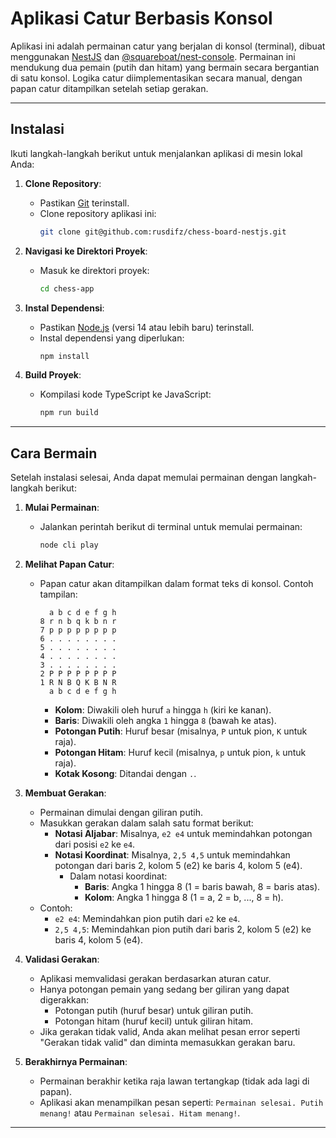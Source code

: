 # Aplikasi Catur Berbasis Konsol

Aplikasi ini adalah permainan catur yang berjalan di konsol (terminal), dibuat menggunakan [NestJS](https://nestjs.com/) dan [@squareboat/nest-console](https://github.com/squareboat/nest-console). Permainan ini mendukung dua pemain (putih dan hitam) yang bermain secara bergantian di satu konsol. Logika catur diimplementasikan secara manual, dengan papan catur ditampilkan setelah setiap gerakan.

---

## Instalasi

Ikuti langkah-langkah berikut untuk menjalankan aplikasi di mesin lokal Anda:

1. **Clone Repository**:

   - Pastikan [Git](https://git-scm.com/) terinstall.
   - Clone repository aplikasi ini:
     ```bash
     git clone git@github.com:rusdifz/chess-board-nestjs.git
     ```

2. **Navigasi ke Direktori Proyek**:

   - Masuk ke direktori proyek:
     ```bash
     cd chess-app
     ```

3. **Instal Dependensi**:

   - Pastikan [Node.js](https://nodejs.org/) (versi 14 atau lebih baru) terinstall.
   - Instal dependensi yang diperlukan:
     ```bash
     npm install
     ```

4. **Build Proyek**:
   - Kompilasi kode TypeScript ke JavaScript:
     ```bash
     npm run build
     ```

---

## Cara Bermain

Setelah instalasi selesai, Anda dapat memulai permainan dengan langkah-langkah berikut:

1. **Mulai Permainan**:

   - Jalankan perintah berikut di terminal untuk memulai permainan:
     ```bash
     node cli play
     ```

2. **Melihat Papan Catur**:

   - Papan catur akan ditampilkan dalam format teks di konsol. Contoh tampilan:
     ```
       a b c d e f g h
     8 r n b q k b n r
     7 p p p p p p p p
     6 . . . . . . . .
     5 . . . . . . . .
     4 . . . . . . . .
     3 . . . . . . . .
     2 P P P P P P P P
     1 R N B Q K B N R
       a b c d e f g h
     ```
     - **Kolom**: Diwakili oleh huruf `a` hingga `h` (kiri ke kanan).
     - **Baris**: Diwakili oleh angka `1` hingga `8` (bawah ke atas).
     - **Potongan Putih**: Huruf besar (misalnya, `P` untuk pion, `K` untuk raja).
     - **Potongan Hitam**: Huruf kecil (misalnya, `p` untuk pion, `k` untuk raja).
     - **Kotak Kosong**: Ditandai dengan `.`.

3. **Membuat Gerakan**:

   - Permainan dimulai dengan giliran putih.
   - Masukkan gerakan dalam salah satu format berikut:
     - **Notasi Aljabar**: Misalnya, `e2 e4` untuk memindahkan potongan dari posisi `e2` ke `e4`.
     - **Notasi Koordinat**: Misalnya, `2,5 4,5` untuk memindahkan potongan dari baris 2, kolom 5 (e2) ke baris 4, kolom 5 (e4).
       - Dalam notasi koordinat:
         - **Baris**: Angka 1 hingga 8 (1 = baris bawah, 8 = baris atas).
         - **Kolom**: Angka 1 hingga 8 (1 = a, 2 = b, ..., 8 = h).
   - Contoh:
     - `e2 e4`: Memindahkan pion putih dari `e2` ke `e4`.
     - `2,5 4,5`: Memindahkan pion putih dari baris 2, kolom 5 (e2) ke baris 4, kolom 5 (e4).

4. **Validasi Gerakan**:

   - Aplikasi memvalidasi gerakan berdasarkan aturan catur.
   - Hanya potongan pemain yang sedang ber giliran yang dapat digerakkan:
     - Potongan putih (huruf besar) untuk giliran putih.
     - Potongan hitam (huruf kecil) untuk giliran hitam.
   - Jika gerakan tidak valid, Anda akan melihat pesan error seperti "Gerakan tidak valid" dan diminta memasukkan gerakan baru.

5. **Berakhirnya Permainan**:
   - Permainan berakhir ketika raja lawan tertangkap (tidak ada lagi di papan).
   - Aplikasi akan menampilkan pesan seperti: `Permainan selesai. Putih menang!` atau `Permainan selesai. Hitam menang!`.

---
